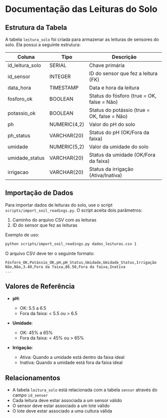 # Documentação das Leituras do Solo

## Estrutura da Tabela

A tabela `leitura_solo` foi criada para armazenar as leituras de sensores do solo. Ela possui a seguinte estrutura:

| Coluna | Tipo | Descrição |
|--------|------|-----------|
| id_leitura_solo | SERIAL | Chave primária |
| id_sensor | INTEGER | ID do sensor que fez a leitura (FK) |
| data_hora | TIMESTAMP | Data e hora da leitura |
| fosforo_ok | BOOLEAN | Status do fósforo (true = OK, false = Não) |
| potassio_ok | BOOLEAN | Status do potássio (true = OK, false = Não) |
| ph | NUMERIC(4,2) | Valor do pH do solo |
| ph_status | VARCHAR(20) | Status do pH (OK/Fora da faixa) |
| umidade | NUMERIC(5,2) | Valor da umidade do solo |
| umidade_status | VARCHAR(20) | Status da umidade (OK/Fora da faixa) |
| irrigacao | VARCHAR(20) | Status da irrigação (Ativa/Inativa) |

## Importação de Dados

Para importar dados de leituras do solo, use o script `scripts/import_soil_readings.py`. O script aceita dois parâmetros:

1. Caminho do arquivo CSV com as leituras
2. ID do sensor que fez as leituras

Exemplo de uso:
```bash
python scripts/import_soil_readings.py dados_leituras.csv 1
```

O arquivo CSV deve ter o seguinte formato:
```
Fósforo_OK,Potássio_OK,pH,pH_Status,Umidade,Umidade_Status,Irrigação
Não,Não,3.40,Fora da faixa,86.50,Fora da faixa,Inativa
...
```

## Valores de Referência

- **pH**: 
  - OK: 5.5 a 6.5
  - Fora da faixa: < 5.5 ou > 6.5

- **Umidade**:
  - OK: 45% a 65%
  - Fora da faixa: < 45% ou > 65%

- **Irrigação**:
  - Ativa: Quando a umidade está dentro da faixa ideal
  - Inativa: Quando a umidade está fora da faixa ideal

## Relacionamentos

- A tabela `leitura_solo` está relacionada com a tabela `sensor` através do campo `id_sensor`
- Cada leitura deve estar associada a um sensor válido
- O sensor deve estar associado a um lote válido
- O lote deve estar associado a uma cultura válida 